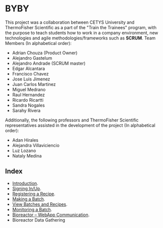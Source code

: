 # BYBY
This project was a collaboration between CETYS University and ThermoFisher Scientific as a part of the "Train the Trainees" program, with the purpose to teach students how to work in a company environment, new technologies and agile methodologies/frameworks such as **SCRUM**. 
Team Members (In alphabetical order):
* Adrian Chouza (Product Owner)
* Alejandro Gastelum
* Alejandro Andrade (SCRUM master)
* Edgar Alcantara
* Francisco Chavez
* Jose Luis Jimenez
* Juan Carlos Martinez
* Miguel Medrano
* Raul Hernandez
* Ricardo Ricartti
* Sandra Nogales
* Sarahy Rivera
  
Additionally, the following professors and ThermoFisher Scientific representatives assisted in the development of the project (In alphabetical order):
* Adan Hirales
* Alejandra Villaviciencio
* Luz Lozano
* Nataly Medina

## Index
* [Introduction](https://github.com/KillerFarmer/BYBY/tree/documentation/documentation/introduction.md "Introduction").
* [Signing In/Up](https://github.com/KillerFarmer/BYBY/tree/documentation/documentation/signin.md "Sign In/Up").
* [Registering a Recipe](https://github.com/KillerFarmer/BYBY/tree/documentation/documentation/recipe.md "Registering a Recipe").
* [Making a Batch](https://github.com/KillerFarmer/BYBY/tree/documentation/documentation/batch.md "Make a Batch").
* [View Batches and Recipes](https://github.com/KillerFarmer/BYBY/tree/documentation/documentation/home.md "View Batches and Recipes").
* [Monitoring a Batch](https://github.com/KillerFarmer/BYBY/tree/documentation/documentation/monitor.md "Monitoring a Batch").
* [Bioreactor – WebApp Communication](https://github.com/KillerFarmer/BYBY/tree/documentation/documentation/biocomms.md "Bioreactor – WebApp Communication").
* Bioreactor Data Gathering
